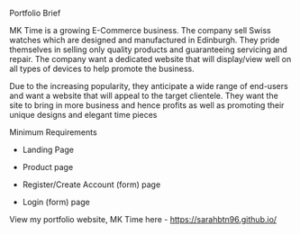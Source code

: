 Portfolio Brief 

MK Time is a growing E-Commerce business. The company sell Swiss watches which are designed and manufactured in Edinburgh. They pride themselves in selling only quality products and guaranteeing servicing and repair. The company want a dedicated website that will display/view well on all types of devices to help promote the business.

Due to the increasing popularity, they anticipate a wide range of end-users and want a website that will appeal to the target clientele. They want the site to bring in more business and hence profits as well as promoting their unique designs and elegant time pieces

Minimum Requirements 
- Landing Page

- Product page

- Register/Create Account (form) page

- Login (form) page

View my portfolio website, MK Time here - https://sarahbtn96.github.io/
